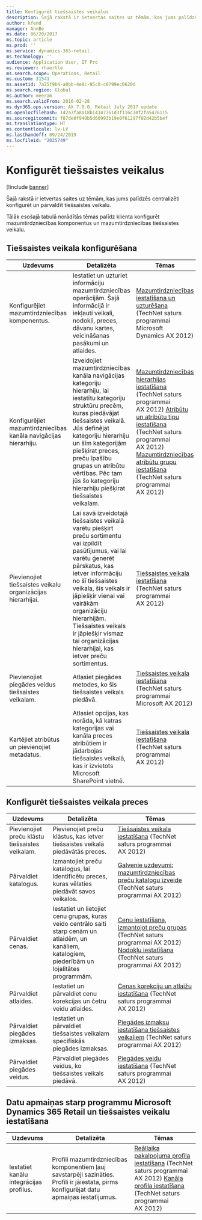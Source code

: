 ```yaml
---
title: Konfigurēt tiešsaistes veikalus
description: Šajā rakstā ir ietvertas saites uz tēmām, kas jums palīdzēs centralizēti konfigurēt un pārvaldīt tiešsaistes veikalu.
author: kfend
manager: AnnBe
ms.date: 06/20/2017
ms.topic: article
ms.prod: ''
ms.service: dynamics-365-retail
ms.technology: ''
audience: Application User, IT Pro
ms.reviewer: rhaertle
ms.search.scope: Operations, Retail
ms.custom: 31541
ms.assetid: 7a25f9b4-a0bb-4e8c-95c0-c0799ec0620d
ms.search.region: Global
ms.author: meeram
ms.search.validFrom: 2016-02-28
ms.dyn365.ops.version: AX 7.0.0, Retail July 2017 update
ms.openlocfilehash: 142a7fa8a18b14347761d3f116c30f2fa5476115
ms.sourcegitcommit: f87de0f949b5d60993b19e0f61297f02d42b5bef
ms.translationtype: HT
ms.contentlocale: lv-LV
ms.lasthandoff: 09/24/2019
ms.locfileid: "2025749"
---
```

# <a name="configure-online-stores"></a>Konfigurēt tiešsaistes veikalus

[!include [banner](../includes/banner.md)]

Šajā rakstā ir ietvertas saites uz tēmām, kas jums palīdzēs centralizēti konfigurēt un pārvaldīt tiešsaistes veikalu.

Tālāk esošajā tabulā norādītās tēmas palīdz klienta konfigurēt mazumtirdzniecības komponentus un mazumtirdzniecības tiešsaistes veikalu.

## <a name="configure-an-online-store"></a>Tiešsaistes veikala konfigurēšana

| Uzdevums                                                | Detalizēta                                                                                                                                                                                                                                                                                                                                                   | Tēmas                                                                                                                                                                                                                                                                                                                                                                                                                                   |
|-----------------------------------------------------|-----------------------------------------------------------------------------------------------------------------------------------------------------------------------------------------------------------------------------------------------------------------------------------------------------------------------------------------------------------|------------------------------------------------------------------------------------------------------------------------------------------------------------------------------------------------------------------------------------------------------------------------------------------------------------------------------------------------------------------------------------------------------------------------------------------|
| Konfigurējiet mazumtirdzniecības komponentus.                        | Iestatiet un uzturiet informāciju mazumtirdzniecības operācijām. Šajā informācijā ir iekļauti veikali, nodokļi, preces, dāvanu kartes, veicināšanas pasākumi un atlaides.                                                                                                                                                                                                          | [Mazumtirdzniecības iestatīšana un uzturēšana](https://technet.microsoft.com/library/hh597201.aspx) (TechNet saturs programmai Microsoft Dynamics AX 2012)                                                                                                                                                                                                                                                                                          |
| Konfigurējiet mazumtirdzniecības kanāla navigācijas hierarhiju.    | Izveidojiet mazumtirdzniecības kanāla navigācijas kategoriju hierarhiju, lai iestatītu kategoriju struktūru precēm, kuras piedāvājat tiešsaistes veikalā. Jūs definējat kategoriju hierarhiju un šīm kategorijām piešķirat preces, preču īpašību grupas un atribūtu vērtības. Pēc tam jūs šo kategoriju hierarhiju piešķirat tiešsaistes veikalam.                            | [Mazumtirdzniecības hierarhijas iestatīšana](https://technet.microsoft.com/library/hh580593.aspx) (TechNet saturs programmai AX 2012) [Atribūtu un atribūtu tipu iestatīšana](https://technet.microsoft.com/library/hh227548.aspx) (TechNet saturs programmai AX 2012) [Mazumtirdzniecības atribūtu grupu iestatīšana](https://technet.microsoft.com/library/jj728713.aspx) (TechNet saturs programmai AX 2012) |
| Pievienojiet tiešsaistes veikalu organizācijas hierarhijai. | Lai savā izveidotajā tiešsaistes veikalā varētu piešķirt preču sortimentu vai izpildīt pasūtījumus, vai lai varētu ģenerēt pārskatus, kas ietver informāciju no šī tiešsaistes veikala, šis veikals ir jāpiešķir vienai vai vairākām organizāciju hierarhijām. Tiešsaistes veikals ir jāpiešķir vismaz tai organizācijas hierarhijai, kas ietver preču sortimentus. | [Tiešsaistes veikala iestatīšana](https://technet.microsoft.com/library/jj682095.aspx) (TechNet saturs programmai AX 2012)                                                                                                                                                                                                                                                                                                     |
| Pievienojiet piegādes veidus tiešsaistes veikalam.          | Atlasiet piegādes metodes, ko šis tiešsaistes veikals piedāvā.                                                                                                                                                                                                                                                                                                 | [Tiešsaistes veikala iestatīšana](https://technet.microsoft.com/library/jj682095.aspx) (TechNet saturs programmai Microsoft AX 2012)                                                                                                                                                                                                                                                                                                     |
| Kartējiet atribūtus un pievienojiet metadatus.                   | Atlasiet opcijas, kas norāda, kā katras kategorijas vai kanāla preces atribūtiem ir jādarbojas tiešsaistes veikalā, kas ir izvietots Microsoft SharePoint vietnē.                                                                                                                                                                                              | [Tiešsaistes veikala iestatīšana](https://technet.microsoft.com/library/jj682095.aspx) (TechNet saturs programmai AX 2012)                                                                                                                                                                                                                                                                                                     |

## <a name="configure-online-store-products"></a>Konfigurēt tiešsaistes veikala preces

| Uzdevums                                 | Detalizēta                                                                                                                                           | Tēmas                                                                                                                                                                                                                                                                            |
|--------------------------------------|---------------------------------------------------------------------------------------------------------------------------------------------------|-----------------------------------------------------------------------------------------------------------------------------------------------------------------------------------------------------------------------------------------------------------------------------------|
| Pievienojiet preču klāstu tiešsaistes veikalam. | Pievienojiet preču klāstus, kas ietver tiešsaistes veikalā piedāvātās preces.                                                                  | [Tiešsaistes veikala iestatīšana](https://technet.microsoft.com/library/jj682095.aspx) (TechNet saturs programmai AX 2012)                                                                                                                                              |
| Pārvaldiet katalogus.                     | Izmantojiet preču katalogus, lai identificētu preces, kuras vēlaties piedāvāt savos veikalos.                                                              | [Galvenie uzdevumi: mazumtirdzniecības preču katalogu izveide](https://technet.microsoft.com/library/jj728712.aspx) (TechNet saturs programmai AX 2012)                                                                                                                           |
| Pārvaldiet cenas.                       | Iestatiet un lietojiet cenu grupas, kuras veido centrālo saiti starp cenām un atlaidēm, un kanāliem, katalogiem, piederībām un lojalitātes programmām. | [Cenu iestatīšana, izmantojot preču grupas](https://technet.microsoft.com/library/hh597169.aspx) (TechNet saturs programmai AX 2012) [Nodokļu iestatīšana](https://technet.microsoft.com/library/hh580571.aspx) (TechNet saturs programmai AX 2012) |
| Pārvaldiet atlaides.                    | Iestatiet un pārvaldiet cenu korekcijas un četru veidu atlaides.                                                                                  | [Cenas korekciju un atlaižu iestatīšana](https://technet.microsoft.com/library/hh597114.aspx) (TechNet saturs programmai AX 2012)                                                                                                                          |
| Pārvaldiet piegādes izmaksas.             | Iestatiet un pārvaldiet tiešsaistes veikalam specifiskās piegādes izmaksas.                                                                     | [Piegādes izmaksu iestatīšana tiešsaistes veikaliem](https://technet.microsoft.com/library/jj728714.aspx) (TechNet saturs programmai AX 2012)                                                                                                                           |
| Pārvaldiet piegādes veidus.            | Pārvaldiet piegādes veidus, ko tiešsaistes veikals piedāvā.                                                                                        | [Piegādes veidu iestatīšana](https://technet.microsoft.com/library/jj728719.aspx) (TechNet saturs programmai AX 2012)                                                                                                                                            |

## <a name="set-up-data-exchange-between-microsoft-dynamics-365-retail-and-the-online-store"></a>Datu apmaiņas starp programmu Microsoft Dynamics 365 Retail un tiešsaistes veikalu iestatīšana

| Uzdevums                                 | Detalizēta                                                                                                                               | Tēmas                                                                                                                                                                                                                                                                                  |
|--------------------------------------|---------------------------------------------------------------------------------------------------------------------------------------|-----------------------------------------------------------------------------------------------------------------------------------------------------------------------------------------------------------------------------------------------------------------------------------------|
| Iestatiet kanālu integrācijas profilus. | Profili mazumtirdzniecības komponentiem ļauj savstarpēji sazināties. Profili ir jāiestata, pirms konfigurējat datu apmaiņas iestatījumus. | [Reāllaika pakalpojuma profila iestatīšana](https://technet.microsoft.com/library/hh580631.aspx) (TechNet saturs programmai AX 2012) [Kanāla profila iestatīšana](https://technet.microsoft.com/library/jj677402.aspx) (TechNet saturs programmai AX 2012) |





